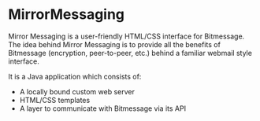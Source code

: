 MirrorMessaging
===============

Mirror Messaging is a user-friendly HTML/CSS interface for Bitmessage. The idea behind Mirror Messaging is to provide all the benefits of Bitmessage (encryption, peer-to-peer, etc.) behind a familiar webmail style interface.

It is a Java application which consists of:

* A locally bound custom web server
* HTML/CSS templates
* A layer to communicate with Bitmessage via its API

